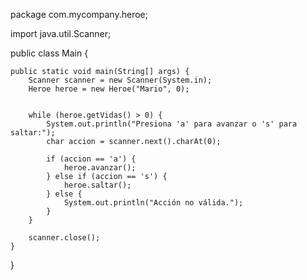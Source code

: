 package com.mycompany.heroe;

import java.util.Scanner;

public class Main {

    public static void main(String[] args) {
        Scanner scanner = new Scanner(System.in);
        Heroe heroe = new Heroe("Mario", 0);  

        
        while (heroe.getVidas() > 0) {
            System.out.println("Presiona 'a' para avanzar o 's' para saltar:");
            char accion = scanner.next().charAt(0);

            if (accion == 'a') {
                heroe.avanzar();
            } else if (accion == 's') {
                heroe.saltar();
            } else {
                System.out.println("Acción no válida.");
            }
        }

        scanner.close();
    }
}
